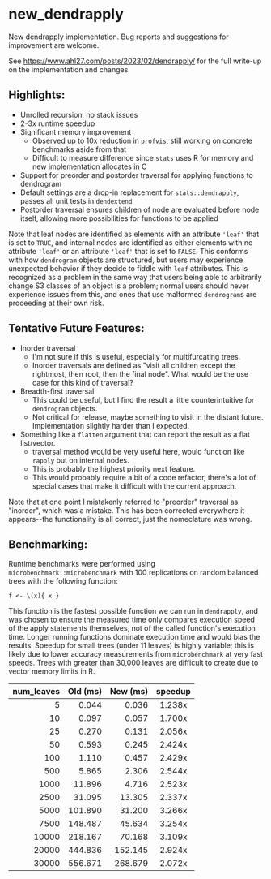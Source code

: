 # new_dendrapply

New dendrapply implementation. Bug reports and suggestions for improvement are welcome.

See https://www.ahl27.com/posts/2023/02/dendrapply/ for the full write-up on the implementation and changes.

## Highlights:
- Unrolled recursion, no stack issues
- 2-3x runtime speedup
- Significant memory improvement 
  - Observed up to 10x reduction in `profvis`, still working on concrete benchmarks aside from that
  - Difficult to measure difference since `stats` uses R for memory and new implementation allocates in C
- Support for preorder and postorder traversal for applying functions to dendrogram
- Default settings are a drop-in replacement for `stats::dendrapply`, passes all unit tests in `dendextend`
- Postorder traversal ensures children of node are evaluated before node itself, allowing more possibilities for functions to be applied

Note that leaf nodes are identified as elements with an attribute `'leaf'` that is set to `TRUE`, and internal nodes are identified as either elements with no attribute `'leaf'` or an attribute `'leaf'` that is set to `FALSE`. This conforms with how `dendrogram` objects are structured, but users may experience unexpected behavior if they decide to fiddle with `leaf` attributes. This is recognized as a problem in the same way that users being able to arbitrarily change S3 classes of an object is a problem; normal users should never experience issues from this, and ones that use malformed `dendrogram`s are proceeding at their own risk.

## Tentative Future Features:
- Inorder traversal
  - I'm not sure if this is useful, especially for multifurcating trees.
  - Inorder traversals are defined as "visit all children except the rightmost, then root, then the final node". What would be the use case for this kind of traversal?
- Breadth-first traversal
  - This could be useful, but I find the result a little counterintuitive for `dendrogram` objects. 
  - Not critical for release, maybe something to visit in the distant future. Implementation slightly harder than I expected.
- Something like a `flatten` argument that can report the result as a flat list/vector.
  - traversal method would be very useful here, would function like `rapply` but on internal nodes.
  - This is probably the highest priority next feature.
  - This would probably require a bit of a code refactor, there's a lot of special cases that make it difficult with the current approach.

Note that at one point I mistakenly referred to "preorder" traversal as "inorder", which was a mistake. This has been corrected everywhere it appears--the functionality is all correct, just the nomeclature was wrong.

## Benchmarking:

Runtime benchmarks were performed using `microbenchmark::microbenchmark` with 100 replications on random balanced trees with the following function:

```{r}
f <- \(x){ x }
```
This function is the fastest possible function we can run in `dendrapply`, and was chosen to ensure the measured time only compares execution speed of the apply statements themselves, not of the called function's execution time. Longer running functions dominate execution time and would bias the results. Speedup for small trees (under 11 leaves) is highly variable; this is likely due to lower accuracy measurements from `microbenchmark` at very fast speeds. Trees with greater than 30,000 leaves are difficult to create due to vector memory limits in R.

 | num_leaves | Old (ms) | New (ms) | speedup | 
 | ----: | ----: | ----: | :----: | 
 | 5 | 0.044 | 0.036 | 1.238x | 
 | 10 | 0.097 | 0.057 | 1.700x | 
 | 25 | 0.270 | 0.131 | 2.056x | 
 | 50 | 0.593 | 0.245 | 2.424x | 
 | 100 | 1.110 | 0.457 | 2.429x | 
 | 500 | 5.865 | 2.306 | 2.544x | 
 | 1000 | 11.896 | 4.716 | 2.523x | 
 | 2500 | 31.095 | 13.305 | 2.337x | 
 | 5000 | 101.890 | 31.200 | 3.266x | 
 | 7500 | 148.487 | 45.634 | 3.254x | 
 | 10000 | 218.167 | 70.168 | 3.109x | 
 | 20000 | 444.836 | 152.145 | 2.924x | 
 | 30000 | 556.671 | 268.679 | 2.072x | 
